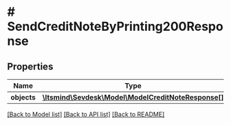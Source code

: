 # # SendCreditNoteByPrinting200Response

## Properties

Name | Type | Description | Notes
------------ | ------------- | ------------- | -------------
**objects** | [**\Itsmind\\Sevdesk\Model\ModelCreditNoteResponse[]**](ModelCreditNoteResponse.md) |  | [optional]

[[Back to Model list]](../../README.md#models) [[Back to API list]](../../README.md#endpoints) [[Back to README]](../../README.md)
